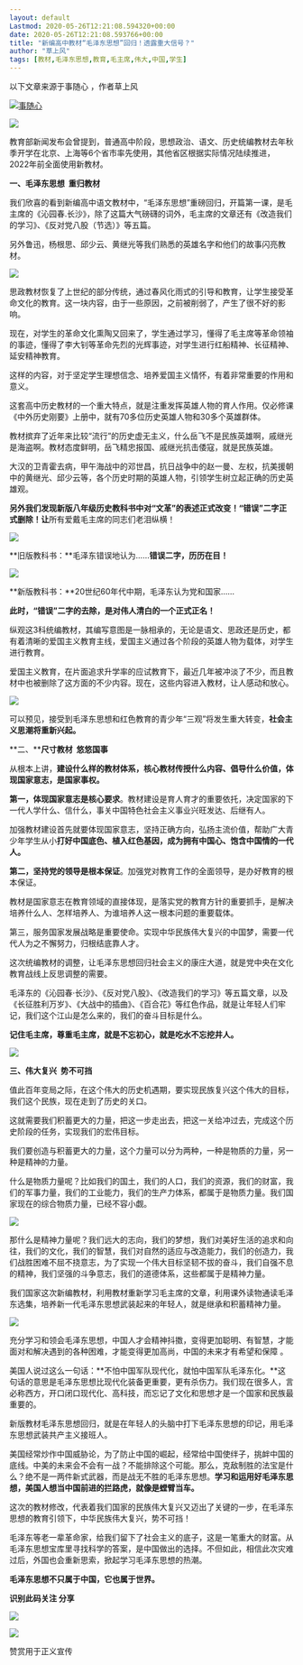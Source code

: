 ```yaml
---
layout: default
Lastmod: 2020-05-26T12:21:08.594320+00:00
date: 2020-05-26T12:21:08.593766+00:00
title: "新编高中教材“毛泽东思想”回归！透露重大信号？"
author: "草上风"
tags: [教材,毛泽东思想,教育,毛主席,伟大,中国,学生]
---
```


以下文章来源于事随心 ，作者草上风

 [![事随心](https://images.weserv.nl/?url=http%3A//wx.qlogo.cn/mmhead/Q3auHgzwzM6x4Caic4hpibaPVPJbvIa6gaWVabFxRFLMaVEpzFImbUDA/0)](#) 

  

![](https://images.weserv.nl/?url=https%3A//mmbiz.qpic.cn/mmbiz_jpg/RGRQhicaYWx1dZDFn6Sn4icicKtYIaekzCaKSr0Vc2OicyTHqyvk3FpC9pRghXlhcKIdnLZTwJxp9RBFh82onMvyBQ/640%3Fwx_fmt%3Djpeg)

  

教育部新闻发布会曾提到，普通高中阶段，思想政治、语文、历史统编教材去年秋季开学在北京、上海等6个省市率先使用，其他省区根据实际情况陆续推进，2022年前全面使用新教材。

  

**一、毛泽东思想  重归教材**

  

我们欣喜的看到新编高中语文教材中，“毛泽东思想”重磅回归，开篇第一课，是毛主席的《沁园春.长沙》，除了这篇大气磅礴的词外，毛主席的文章还有《改造我们的学习》、《反对党八股（节选）》等五篇。

  

另外鲁迅，杨根思、邱少云、黄继光等我们熟悉的英雄名字和他们的故事闪亮教材。

  

![](https://images.weserv.nl/?url=https%3A//mmbiz.qpic.cn/mmbiz_png/RGRQhicaYWx1dZDFn6Sn4icicKtYIaekzCaeurCvEbx3Uz6wKMTHMIb2HfMt0v7rncib3r7k1c8ShhxjLhv7JtLWjw/640%3Fwx_fmt%3Dpng)

  

思政教材恢复了上世纪的部分传统，通过春风化雨式的引导和教育，让学生接受革命文化的教育。这一块内容，由于一些原因，之前被削弱了，产生了很不好的影响。

  

现在，对学生的革命文化熏陶又回来了，学生通过学习，懂得了毛主席等革命领袖的事迹，懂得了李大钊等革命先烈的光辉事迹，对学生进行红船精神、长征精神、延安精神教育。

  

这样的内容，对于坚定学生理想信念、培养爱国主义情怀，有着非常重要的作用和意义。

  

这套高中历史教材的一个重大特点，就是注重发挥英雄人物的育人作用。仅必修课《中外历史刚要》上册中，就有70多位历史英雄人物和30多个英雄群体。

  

教材摈弃了近年来比较“流行”的历史虚无主义，什么岳飞不是民族英雄啊，戚继光是海盗啊。教材态度鲜明，岳飞精忠报国、戚继光抗击倭寇，就是民族英雄。

  

大汉的卫青霍去病，甲午海战中的邓世昌，抗日战争中的赵一曼、左权，抗美援朝中的黄继光、邱少云等，各个历史时期的英雄人物，引领学生树立起正确的历史英雄观。

  

**另外我们发现新版八年级历史教科书中对“文革”的表述正式改变！“错误”二字正式删除！让**所有爱戴毛主席的同志们老泪纵横！

  

![](https://images.weserv.nl/?url=https%3A//mmbiz.qpic.cn/mmbiz_png/5yn87ZbtiaDqIhUZ92ESMCoN1Lwhmp0qXtzDEh8cRPcHxYZF9ykKU9XTYVI3kLx6N8ChZYicehXJdgN0KdW0d3jA/640%3Fwx_fmt%3Djpeg)

  

**旧版教科书：**毛泽东错误地认为……**错误二字，历历在目！**

![](https://images.weserv.nl/?url=https%3A//mmbiz.qpic.cn/mmbiz_png/5yn87ZbtiaDqIhUZ92ESMCoN1Lwhmp0qX8xolJsUWebrs4tb73dvUrW6ME38gYXKv31Ir3lCBN3HOdzOacziaribw/640%3Fwx_fmt%3Djpeg)

  

**新版教科书：**20世纪60年代中期，毛泽东认为党和国家……

  

**此时，“错误”二字的去除，是对伟人清白的一个正式正名！**

  

纵观这3科统编教材，其编写意图是一脉相承的，无论是语文、思政还是历史，都有着清晰的爱国主义教育主线，爱国主义通过各个阶段的英雄人物为载体，对学生进行教育。  

  

爱国主义教育，在片面追求升学率的应试教育下，最近几年被冲淡了不少，而且教材中也被删除了这方面的不少内容。现在，这些内容进入教材，让人感动和放心。

  

![](https://images.weserv.nl/?url=https%3A//mmbiz.qpic.cn/mmbiz_jpg/RGRQhicaYWx1dZDFn6Sn4icicKtYIaekzCaMreaK5j6PYE4wvxdjUz5FooiaTaDkCPqya7ic2HOicqeypdSxsvf2adZQ/640%3Fwx_fmt%3Djpeg)

  

可以预见，接受到毛泽东思想和红色教育的青少年“三观”将发生重大转变，**社会主义思潮将重新兴起。**

  

**二、****尺寸教材  悠悠国事**

  

从根本上讲，**建设什么样的教材体系，核心教材传授什么内容、倡导什么价值，体现国家意志，是国家事权。**

**第一，体现国家意志是核心要求**。教材建设是育人育才的重要依托，决定国家的下一代人学什么、信什么，事关中国特色社会主义事业兴旺发达、后继有人。

加强教材建设首先就要体现国家意志，坚持正确方向，弘扬主流价值，帮助广大青少年学生从小**打好中国底色、植入红色基因，成为拥有中国心、饱含中国情的一代人。**

**第二，坚持党的领导是根本保证**。加强党对教育工作的全面领导，是办好教育的根本保证。

教材是国家意志在教育领域的直接体现，是落实党的教育方针的重要抓手，是解决培养什么人、怎样培养人、为谁培养人这一根本问题的重要载体。

第三，服务国家发展战略是重要使命。实现中华民族伟大复兴的中国梦，需要一代代人为之不懈努力，归根结底靠人才。

这次统编教材的调整，让毛泽东思想回归社会主义的康庄大道，就是党中央在文化教育战线上反思调整的需要。

  

  

毛泽东的《沁园春·长沙》、《反对党八股》、《改造我们的学习》等五篇文章，以及《长征胜利万岁》、《大战中的插曲》、《百合花》等红色作品，就是让年轻人们牢记，我们这个江山是怎么来的，我们的奋斗目标是什么。

  

**记住毛主席，尊重毛主席，就是不忘初心，就是吃水不忘挖井人。**

![](https://images.weserv.nl/?url=https%3A//mmbiz.qpic.cn/mmbiz_jpg/40C9ticvE3647wtFmRWo1nPFQmibWkNM9ae3H6yooFbWyxT6aTc3fsibrGmibqbY4HbswF0tD9Mmlg2yYQzbmVQibVw/640%3Fwx_fmt%3Djpeg)

  

**三、伟大复兴  势不可挡**

  

值此百年变局之际，在这个伟大的历史机遇期，要实现民族复兴这个伟大的目标，我们这个民族，现在走到了历史的关口。

  
这就需要我们积蓄更大的力量，把这一步走出去，把这一关给冲过去，完成这个历史阶段的任务，实现我们的宏伟目标。

  

我们要创造与积蓄更大的力量，这个力量可以分为两种，一种是物质的力量，另一种是精神的力量。  

  

什么是物质力量呢？比如我们的国土，我们的人口，我们的资源，我们的财富，我们的军事力量，我们的工业能力，我们的生产力体系，都属于是物质力量。我们国家现在的综合物质力量，已经不容小觑。  

  

![](https://images.weserv.nl/?url=https%3A//mmbiz.qpic.cn/mmbiz_jpg/RGRQhicaYWx1dZDFn6Sn4icicKtYIaekzCafGHe1OtTXbSiaAwLYG37exfsopicVE9CcRRRJXSIJDcHN2XQrpkm1IsA/640%3Fwx_fmt%3Djpeg)

  

那什么是精神力量呢？我们远大的志向，我们的梦想，我们对美好生活的追求和向往，我们的文化，我们的智慧，我们对自然的适应与改造能力，我们的创造力，我们战胜困难不屈不挠意志，为了实现一个伟大目标坚韧不拔的奋斗，我们自强不息的精神，我们坚强的斗争意志，我们的道德体系，这些都属于是精神力量。

  

我们国家这次新编教材，利用教材重新学习毛主席的文章，利用课外读物通读毛泽东选集，培养新一代毛泽东思想武装起来的年轻人，就是继承和积蓄精神力量。

  

![](https://images.weserv.nl/?url=https%3A//mmbiz.qpic.cn/mmbiz_jpg/40C9ticvE367IDeaXN3VQ24xhM3lvIMjkkcZsTyNRxrWQPZN0tOAN8ic0C4Pgtic2nScKknHUsdnGNtt6H4GJPbTg/640%3Fwx_fmt%3Djpeg)

  

充分学习和领会毛泽东思想，中国人才会精神抖擞，变得更加聪明、有智慧，才能面对和解决遇到的各种困难，才能变得更加高尚，中国的未来才有希望和保障 。

  
美国人说过这么一句话：**不怕中国军队现代化，就怕中国军队毛泽东化。**这句话的意思是毛泽东思想比现代化装备更重要，更有杀伤力。我们现在很多人，言必称西方，开口闭口现代化、高科技，而忘记了文化和思想才是一个国家和民族最重要的。

  

新版教材毛泽东思想回归，就是在年轻人的头脑中打下毛泽东思想的印记，用毛泽东思想武装共产主义接班人。

  

美国经常炒作中国威胁论，为了防止中国的崛起，经常给中国使绊子，挑衅中国的底线。中美的未来会不会有一战？不能排除这个可能。那么，克敌制胜的法宝是什么？绝不是一两件新式武器，而是战无不胜的毛泽东思想。**学习和运用好毛泽东思想，美国人想当中国前进的拦路虎，就像是螳臂当车。**

  

这次的教材修改，代表着我们国家的民族伟大复兴又迈出了关键的一步，在毛泽东思想的教育引领下，中华民族伟大复兴，势不可挡！

毛泽东等老一辈革命家，给我们留下了社会主义的底子，这是一笔重大的财富。从毛泽东思想宝库里寻找科学的答案，是中国做出的选择。不但如此，相信此次灾难过后，外国也会重新思索，掀起学习毛泽东思想的热潮。  

**毛泽东思想不只属于中国，它也属于世界。**

**识别此码关注 分享**

![](https://images.weserv.nl/?url=https%3A//mmbiz.qpic.cn/mmbiz_jpg/40C9ticvE36712npYicE5BBsFSiaP5p38v3KlOT88wAVrLtj6s8XoK2Elp9wRx6nZ3D7RWVdbicIiaLu3hFcgwveOGw/640%3Fwx_fmt%3Djpeg)

![](https://images.weserv.nl/?url=https%3A//mmbiz.qpic.cn/mmbiz_jpg/lGG93n4uP4S7ibdbOokr4P8Fz5p58X1szeor0gA3ednj2VThE1mTMHuFKN1biaSpGhhqqyFuIxiaIVM1icY0F6WHdA/640%3Fwx_fmt%3Djpeg)

赞赏用于正义宣传

